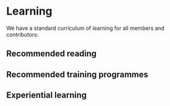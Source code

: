# Learning

We have a standard curriculum of learning for all members and contributors:

## Recommended reading

## Recommended training programmes

## Experiential learning